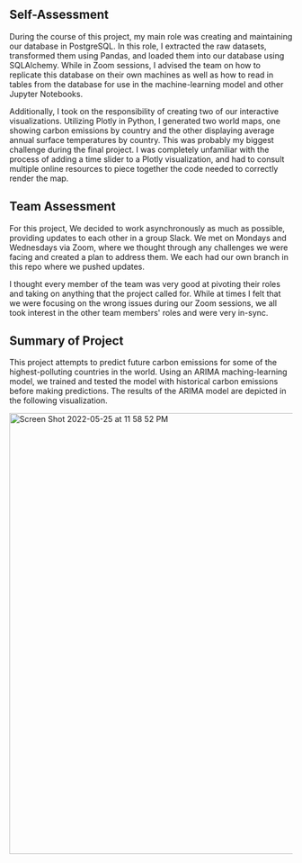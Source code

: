 ## Self-Assessment
During the course of this project, my main role was creating and maintaining our database in PostgreSQL. In this role, I extracted the raw datasets, transformed them using Pandas, and loaded them into our database using SQLAlchemy. While in Zoom sessions, I advised the team on how to replicate this database on their own machines as well as how to read in tables from the database for use in the machine-learning model and other Jupyter Notebooks.

Additionally, I took on the responsibility of creating two of our interactive visualizations. Utilizing Plotly in Python, I generated two world maps, one showing carbon emissions by country and the other displaying average annual surface temperatures by country. This was probably my biggest challenge during the final project. I was completely unfamiliar with the process of adding a time slider to a Plotly visualization, and had to consult multiple online resources to piece together the code needed to correctly render the map.

## Team Assessment
For this project, We decided to work asynchronously as much as possible, providing updates to each other in a group Slack. We met on Mondays and Wednesdays via Zoom, where we thought through any challenges we were facing and created a plan to address them. We each had our own branch in this repo where we pushed updates.

I thought every member of the team was very good at pivoting their roles and taking on anything that the project called for. While at times I felt that we were focusing on the wrong issues during our Zoom sessions, we all took interest in the other team members' roles and were very in-sync.

## Summary of Project
This project attempts to predict future carbon emissions for some of the highest-polluting countries in the world. Using an ARIMA maching-learning model, we trained and tested the model with historical carbon emissions before making predictions. The results of the ARIMA model are depicted in the following visualization.

<img width="784" alt="Screen Shot 2022-05-25 at 11 58 52 PM" src="https://user-images.githubusercontent.com/95303422/170413102-2db6eab9-1a89-476f-800e-a49a34a64e91.png">
